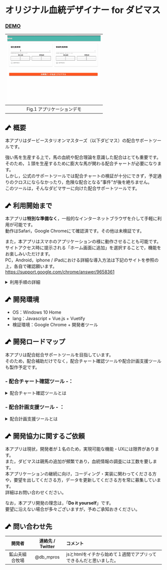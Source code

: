 # オリジナル血統デザイナー for ダビマス
### <b><U>DEMO</U></b>

|<img src="assets/Demo.gif" width=300px>| 
|:--:| 
| Fig.1 アプリケーションデモ |

## <img src="assets/uma.png" width=20px> 概要
本アプリはダービースタリオンマスターズ（以下ダビマス）の配合サポートツールです。


強い馬を生産する上で，馬の血統や配合理論を意識した配合はとても重要です。<br>
そのため，１頭を生産するために膨大な馬が関わる配合チャートが必要になります。<br>
しかし，公式のサポートツールでは配合チャートの検証が十分にできず，予定通りのクロスにならなかったり，危険な配合となる”事件”が後を絶ちません。<br>
このツールは，そんなダビマサーに向けた配合サポートツールです。<br>


## <img src="assets/uma.png" width=20px> 利用開始まで
本アプリは<b>特別な準備なく</b>，一般的なインターネットブラウザを介して手軽に利用が可能です。<br>
動作はSafari，Google Chromeにて確認済です。その他は未検証です。<br>

また，本アプリはスマホのアプリケーションの様に動作させることも可能です。<br>
サイトアクセス時に提示される「ホーム画面に追加」を選択することで，機能をお楽しみいただけます。<br>
PC，Android，iphone / iPadにおける詳細な導入方法は下記のサイトを参照の上，各自で確認願います。<br>
https://support.google.com/chrome/answer/9658361

<details><summary> 利用手順の詳細 </summary>


## <img src="assets/uma.png" width=20px> 利用方法
本アプリの画面をFig.2に示します。<br>
このうち，③ 産駒確認フィールド，④産駒登録フィールドは初期状態では描画されていません。<br>
| <img src="assets/field.png" width=256px alt="配合ツール">| 
|:--:| 
| Fig.2 操作画面 |

### -手順-
1. 馬名選択フィールドに，配合したい両親の名前を入力し選択
2. 両親が選択された場合，産駒確認フィールド，産駒登録フィールドが自動で描画
3. 産駒確認フィールドにて，配合理論（完璧な配合，面白い配合等）やクロス，血統等を確認
4. 産駒を親馬とする場合，産駒登録フィールド「産駒名入力」に名前を入力
5. "★ (産駒名)が正常に登録されました"と表示されれば，登録完了
6. 産駒を削除する場合，「自家製データをすべてクリアする」を選択

### -諸注意-

* 産駒は，Webブラウザ本体のローカルデータベースに保存されます。<br>このため，ブラウザのキャッシュクリア等で登録された産駒が消える可能性があります。
* 結果や産駒情報のバックアップ・ダウンロード機能は今のところ実装を予定しておりません。
* 配合結果は作成者が推測したアルゴリズムに基づくため，ゲーム内結果と異なる場合があります。
* 配合ミス等，本アプリケーションの結果に起因する如何なる被害に対しても，作成者はその責を負うものではありません。個人の判断に基づき利用してください。

</details>


## <img src="assets/uma.png" width=20px> 開発環境
* OS：Windows 10 Home
* lang：Javascript + Vue.js + Vuetify
* 検証環境：Google Chrome + 開発者ツール


## <img src="assets/uma.png" width=20px> 開発ロードマップ
本アプリは配合総合サポートツールを目指しています。<br>
そのため，配合補助だけでなく，配合チャート確認ツールや配合計画支援ツールも製作予定です。<br>



### - <b>配合チャート確認ツール</b> -：

<details><summary>配合チャート確認ツールとは</summary>
ゲーム内の配合掲示板のように「どの馬を，いつ掛け合わせるか」が一目で分かるツールです。<br>
現在開発は未着手ですが，クロス間違いや危険な配合予防には「配合シミュレータ」と「配合チャート確認ツール」が一体となることが重要だと考えており，今後の実装を予定しています。<br>
  
| <img src="assets/RoughSketch01.png" width=256px alt="配合ツール">| 
|:--:| 
| Fig.3 配合チャート確認ツールのラフスケッチ |
  
</details>


### - <b>配合計画支援ツール</b> - ：
<details><summary>配合計画支援ツールとは</summary>
配合チャートに基づき「どの馬を，どのタイミングで」生産するかを決定する配合計画を支援するツールです。

今までは，配合チャート作成→実行のギャップに潜む問題を解決するアプリケーションを紹介しました。<br>
一方で，特に，種側を薄める操作を伴う配合における問題はもう１つ存在します。<br>
<B>種側の作成タイミングをいつにするか</B>，です。

配合チャートを確認しつつ，牝馬と並行して牡馬を育てる作業は非常な苦労を伴い，この結果として<b>配合のし忘れ</b>をしてしまい，決して安くはない種ポイントをドブに捨てざるを得なかった人は少なくないと思います。<br>
このような問題に対し，牡馬の育成見積もり期間，牝馬の生産期間に基づき配合の投入順序を決めるサポートアプリケーションの開発を計画しています。<br></details>

## <img src="assets/uma.png" width=20px> 開発協力に関するご依頼
本アプリは現状，開発者が１名のため，実現可能な機能・UXには限界があります。<br>
また，ダビマスは親馬の追加が頻繁であり，血統情報の調査には工数を要します。<br>
本アプリケーションの継続に向け，コーディング・実装に関わってくださる方や，要望を出してくださる方，データを更新してくださる方を常に募集しています。<br>詳細はお問い合わせください。

なお，本アプリ開発の理念は，「<b>Do it yourself</b>」です。<br>
要望に沿えない場合が多々ございますが，予めご承知おきください。

## <img src="assets/uma.png" width=20px> 問い合わせ先
|  開発者  |  連絡先 / Twitter  |  コメント  |
| :----: | :----: | :---- |
|  鉱山夫組合牧場  |  @db_mpros  |  jsとhtmlをイチから始めて１週間でアプリってできるんだと思いました。  |
